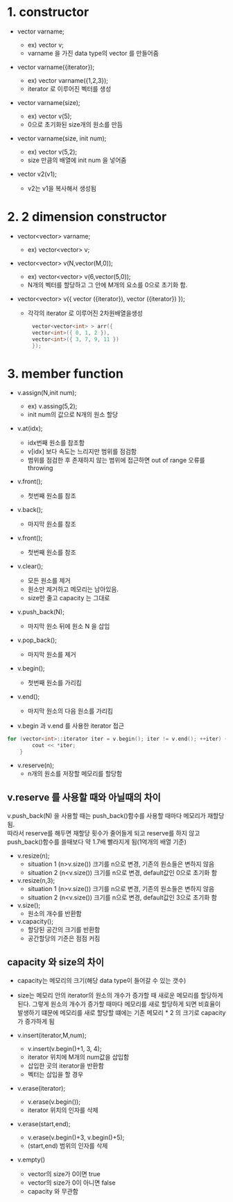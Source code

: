 # 1. constructor
* vector<data type> varname;
    - ex) vector<int> v;
    - varname 을 가진 data type의 vector 를 만들어줌
    
* vector<data type> varname({iterator});
    - ex) vector<data type> varname({1,2,3});
    - iterator 로 이루어진 벡터를 생성

* vector<data type> varname(size);
    - ex) vector<int> v(5);
    - 0으로 초기화된 size개의 원소를 만듬

* vector<data type> varname(size, init num);
    - ex) vector<int> v(5,2); 
    - size 만큼의 배열에 init num 을 넣어줌
    
* vector<int> v2(v1);
    - v2는 v1을 복사해서 생성됨
    
# 2. 2 dimension constructor
* vector<vector<data type>> varname;
    - ex) vector<vector<int>> v;

* vector<vector<datatype>> v(N,vector<datatype>(M,0));
    - ex) vector<vector<int>> v(6,vector<int>(5,0));
    - N개의 벡터를 할당하고 그 안에 M개의 요소를 0으로 초기화 함.

* vector<vector<datatype>> v({
    vector<datatype> ({iterator}),
    vector<datatype> ({iterator})
    });
	- 각각의 iterator 로 이루어진 2차원배열을생성
~~~cpp
        vector<vector<int> > arr({
        vector<int>({ 0, 1, 2 }),
        vector<int>({ 3, 7, 9, 11 })
        });
~~~

# 3. member function
* v.assign(N,init num);
    - ex) v.assing(5,2);
    - init num의 값으로 N개의 원소 할당

* v.at(idx);
    - idx번째 원소를 참조함 
    - v[idx] 보다 속도는 느리지만 범위를 점검함
    - 범위를 점검한 후 존재하지 않는 범위에 접근하면 out of range 오류를 throwing 

* v.front();
    - 첫번째 원소를 참조
* v.back();
    - 마지막 원소를 참조
* v.front();
    - 첫번째 원소를 참조
* v.clear();
    - 모든 원소를 제거
    - 원소만 제거하고 메모리는 남아있음.
    - size만 줄고 capacity 는 그대로
* v.push_back(N);
    - 마지막 원소 뒤에 원소 N 을 삽입
* v.pop_back();
    - 마지막 원소를 제거
* v.begin();
    - 첫번째 원소를 가리킴
* v.end();
    - 마지막 원소의 다음 원소를 가리킴
* v.begin 과 v.end 를 사용한 iterator 접근
~~~cpp
for (vector<int>::iterator iter = v.begin(); iter != v.end(); ++iter) {
		cout << *iter;
	}
~~~
* v.reserve(n);
    - n개의 원소를 저장할 메모리를 할당함
## v.reserve 를 사용할 때와 아닐때의 차이
v.push_back(N) 을 사용할 때는 push_back()함수를 사용할 때마다 메모리가 재할당됨.<br>
따라서 reserve를 해두면 재할당 횟수가 줄어들게 되고
reserve를 하지 않고 push_back()함수를 쓸때보다 약 1.7배 빨라지게 됨(1억개의 배열 기준)
* v.resize(n);
    - situation 1 (n>v.size()) 크기를 n으로 변경, 기존의 원소들은 변하지 않음
    - situation 2 (n<v.size()) 크기를 n으로 변경, default값인 0으로 초기화 함
* v.resize(n,3);
    - situation 1 (n>v.size()) 크기를 n으로 변경, 기존의 원소들은 변하지 않음
    - situation 2 (n<v.size()) 크기를 n으로 변경, default값인 3으로 초기화 함
* v.size();
    - 원소의 개수를 반환함
* v.capacity();
    - 할당된 공간의 크기를 반환함
    - 공간할당의 기준은 점점 커짐
## capacity 와 size의 차이
* capacity는 메모리의 크기(해당 data type이 들어갈 수 있는 갯수)
* size는 메모리 안의 iterator의 
원소의 개수가 증가할 때 새로운 메모리를 할당하게 된다.
그렇게 원소의 개수가 증가할 때마다 메모리를 새로 할당하게 되면 비효율이 발생하기 떄문에
메모리를 새로 할당할 떄에는 기존 메모리 * 2 의 크기로 capacity가 증가하게 됨

* v.insert(iterator,M,num);
    - v.insert(v.begin()+1, 3, 4);
    - iterator 위치에 M개의 num값을 삽입함
    - 삽입한 곳의 iterator을 반환함
    - 벡터는 삽입을 할 경우 
* v.erase(iterator);
    - v.erase(v.begin());
    - iterator 위치의 인자를 삭제
* v.erase(start,end);
    - v.erase(v.begin()+3, v.begin()+5);
    - (start,end) 범위의 인자를 삭제
* v.empty()
    - vector의 size가 0이면 true
    - vector의 size가 0이 아니면 false
    - capacity 와 무관함
    
    








